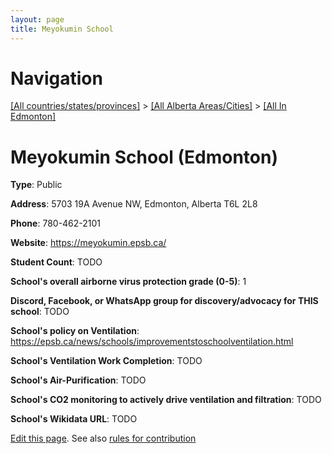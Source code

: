 ```yaml
---
layout: page
title: Meyokumin School
---
```

# Navigation

[[All countries/states/provinces]](../../..) > [[All Alberta Areas/Cities]](../..) > [[All In Edmonton]](..)

# Meyokumin School (Edmonton)

**Type**: Public

**Address**: 5703 19A Avenue NW, Edmonton, Alberta T6L 2L8

**Phone**: 780-462-2101

**Website**: <https://meyokumin.epsb.ca/>

**Student Count**: TODO

**School's overall airborne virus protection grade (0-5)**: 1

**Discord, Facebook, or WhatsApp group for discovery/advocacy for THIS school**: TODO

**School's policy on Ventilation**: <https://epsb.ca/news/schools/improvementstoschoolventilation.html>

**School's Ventilation Work Completion**: TODO

**School's Air-Purification**: TODO

**School's CO2 monitoring to actively drive ventilation and filtration**: TODO

**School's Wikidata URL**: TODO


[Edit this page](https://github.com/ventilate-schools/AB/edit/main/./Edmonton/Meyokumin_School.md). See also [rules for contribution](../../../contribution-rules/)